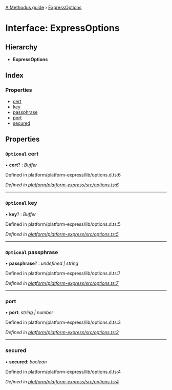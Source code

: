 [A Methodus guide](../README.md) › [ExpressOptions](expressoptions.md)

# Interface: ExpressOptions

## Hierarchy

* **ExpressOptions**

## Index

### Properties

* [cert](expressoptions.md#optional-cert)
* [key](expressoptions.md#optional-key)
* [passphrase](expressoptions.md#optional-passphrase)
* [port](expressoptions.md#port)
* [secured](expressoptions.md#secured)

## Properties

### `Optional` cert

• **cert**? : *Buffer*

Defined in platform/platform-express/lib/options.d.ts:6

*Defined in [platform/platform-express/src/options.ts:6](https://github.com/nodulusteam/methodus.dev/blob/3099105/modules/platform/platform-express/src/options.ts#L6)*

___

### `Optional` key

• **key**? : *Buffer*

Defined in platform/platform-express/lib/options.d.ts:5

*Defined in [platform/platform-express/src/options.ts:5](https://github.com/nodulusteam/methodus.dev/blob/3099105/modules/platform/platform-express/src/options.ts#L5)*

___

### `Optional` passphrase

• **passphrase**? : *undefined | string*

Defined in platform/platform-express/lib/options.d.ts:7

*Defined in [platform/platform-express/src/options.ts:7](https://github.com/nodulusteam/methodus.dev/blob/3099105/modules/platform/platform-express/src/options.ts#L7)*

___

###  port

• **port**: *string | number*

Defined in platform/platform-express/lib/options.d.ts:3

*Defined in [platform/platform-express/src/options.ts:3](https://github.com/nodulusteam/methodus.dev/blob/3099105/modules/platform/platform-express/src/options.ts#L3)*

___

###  secured

• **secured**: *boolean*

Defined in platform/platform-express/lib/options.d.ts:4

*Defined in [platform/platform-express/src/options.ts:4](https://github.com/nodulusteam/methodus.dev/blob/3099105/modules/platform/platform-express/src/options.ts#L4)*
